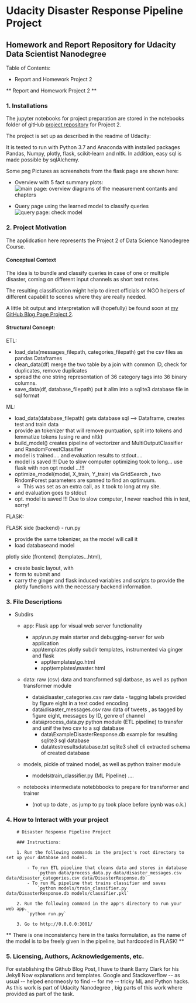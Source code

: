 # Udacity Disaster Response Pipeline Project


## Homework and Report Repository for Udacity Data Scientist Nanodegree

Table of Contents:
+ Report and Homework Project 2

** Report and Homework Project 2 **

### 1. Installations

The jupyter notebooks for project preparation are stored in the notebooks folder
of gitHub [project repository]( https://github.com/ubiquarum66/UdacityProjectDisasterResponse)
for Project 2.

The project is set up as described in the readme of Udacity:


It is tested to run with Python 3.7 and Anaconda with installed packages Pandas, Numpy, plotly, flask, scikit-learn and nltk.
In addition, easy sql is made possible by sqlAlchemy.

Some png Pictures as screenshots from the flask page are shown here:

+ Overview with 5 fact summary plots: 
![main page: overview diagrams of the measurement contants and chapters](overviewpage.png)

+ Query page using the learned model to classify queries
![query page: check model](querypage.png)

### 2. Project Motivation

The applidcation here represents the Project 2 of Data Science Nanodegree Course. 

#### Conceptual Context 

The idea is to bundle and classify 
queries in case of one or multiple disaster, coming on different input channels as short text notes.

The resulting classification might help to direct officials or NGO helpers of different capabilit 
to scenes where they are really needed.


A little bit output and interpretation will (hopefully) be found soon at [my GitHub Blog Page Project 2](https://ubiquarum66.github.io/).

#### Structural Concept: 

ETL:

+ load_data(messages_filepath, categories_filepath) get the csv files as pandas Dataframes
+ clean_data(df) merge the two table by a join with common ID, check for duplicates, remove duplicates
+ spread the one string representation of 36 category tags into 36 binary columns.
+ save_data(df, database_filepath) put it allm into a sqlite3 database file in sql format 

ML:

+ load_data(database_filepath)  gets database sql --> Dataframe, creates test and train data
+ provide an tokenizer that will remove puntuation, split into tokens and lemmatize tokens (using re and nltk)
+ build_model() creates  pipeline of vectorizer and MultiOutputClassifier and RandomForestClassifier
+ model is trained.... and evaluation results to stdout....
+ model is saved !!! Due to slow computer optimizing took to long... use flask with non opt model ...!!!
+ optimize_model(model, X_train, Y_train) via GridSearch , two RndomForest parameters are spnned to find an optimuum. 
    + This was set as an extra call, as it took to long at my site.
+ and evaluation goes to stdout
+ opt. model is saved !!! Due to slow computer, I never reached this in test, sorry!

FLASK:

FLASK side (backend) - run.py 
+ provide the same tokenizer, as the model will call it
+ load databaseand model 

plotly side (frontend) (templates...html), 
+ create basic layout, with 
+ form to submit and 
+ carry the ginger and flask induced variables and scripts to provide the plotly functions with the necessary backend information.


### 3. File Descriptions

+ Subdirs
    + app: Flask app for visual web server functionality
        + app\run.py   main starter and debugging-server for web application
        + app\templates plotly subdir templates, instrumented via ginger and flask
            + app\templates\go.html
            + app\templates\master.html

    + data: raw (csv) data and transformed sql datbase, as well as python transformer module
        + data\disaster_categories.csv  raw data - tagging labels provided by figure eight in a text coded encoding
        + data\disaster_messages.csv  raw data of tweets , as tagged by figure eight, messages by ID, genre of channel
        + data\process_data.py python module (ETL pipeline) to transfer and unif the two csv to a sql database
            + data\ExampleDisasterResponse.db example for resulting sqlite3 sql database
            + data\testresultsdatabase.txt sqlite3 shell cli extracted schema of created database
            

    + models, pickle of trained model, as well as python trainer module
        + models\train_classifier.py (ML Pipeline) ....

    + notebooks intermediate notebbbooks to prepare for transformer and trainer 
        + (not up to date , as jump to py took place before ipynb was o.k.)


### 4. How to Interact with your project

~~~~
    # Disaster Response Pipeline Project

    ### Instructions:

    1. Run the following commands in the project's root directory to set up your database and model.

        - To run ETL pipeline that cleans data and stores in database
            `python data/process_data.py data/disaster_messages.csv data/disaster_categories.csv data/DisasterResponse.db`
        - To run ML pipeline that trains classifier and saves
            `python models/train_classifier.py data/DisasterResponse.db models/classifier.pkl`

    2. Run the following command in the app's directory to run your web app.
        `python run.py`

    3. Go to http://0.0.0.0:3001/
~~~~
    
** There is one inconsistency here in the tasks formulation, as the name of the model is to be freely given in the pipeline, but hardcoded in FLASK! **

### 5. Licensing, Authors, Acknowledgements, etc.

For establishing the Github Blog Post, I have to thank Barry Clark for his Jekyll Now explanations and templates.
Google and Stackoverflow -- as usual -- helped enormeosly to find -- for me -- tricky ML and Python hacks.
As this work is part of Udacity Nanodegree , big parts of this work where provided as part of the task.


